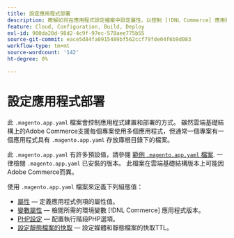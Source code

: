 ```yaml
---
title: 設定應用程式部署
description: 瞭解如何在應用程式設定檔案中設定屬性，以控制 [!DNL Commerce] 應用程式會建置並部署到雲端環境。
feature: Cloud, Configuration, Build, Deploy
exl-id: 900da20d-98d2-4c9f-97ec-578aee775b55
source-git-commit: eace5d84fa0915489bf562ccf79fde04f6b9d083
workflow-type: tm+mt
source-wordcount: '142'
ht-degree: 0%

---
```


# 設定應用程式部署

此 `.magento.app.yaml` 檔案會控制應用程式建置和部署的方式。 雖然雲端基礎結構上的Adobe Commerce支援每個專案使用多個應用程式，但通常一個專案有一個應用程式具有 `.magento.app.yaml` 存放庫根目錄下的檔案。

此 `.magento.app.yaml` 有許多預設值，請參閱 [範例 `.magento.app.yaml` 檔案](https://github.com/magento/magento-cloud/blob/master/.magento.app.yaml). 一律檢閱 `.magento.app.yaml` 已安裝的版本。 此檔案在雲端基礎結構版本上可能因Adobe Commerce而異。

使用 `.magento.app.yaml` 檔案來定義下列組態值：

- [屬性](properties.md) — 定義應用程式例項的屬性值。
- [變數屬性](variables-property.md) — 檢閱所需的環境變數 [!DNL Commerce] 應用程式版本。
- [PHP設定](php-settings.md) — 配置執行階段PHP選項。
- [設定靜態檔案的快取](set-cache.md) — 設定媒體和靜態檔案的快取TTL。
